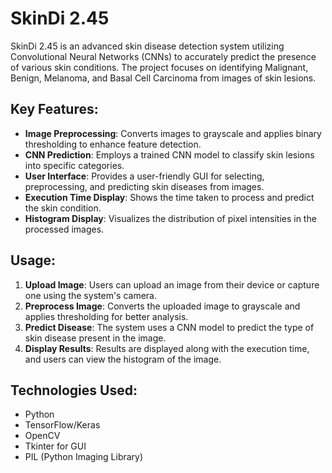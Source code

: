 # SkinDi 2.45

SkinDi 2.45 is an advanced skin disease detection system utilizing Convolutional Neural Networks (CNNs) to accurately predict the presence of various skin conditions. The project focuses on identifying Malignant, Benign, Melanoma, and Basal Cell Carcinoma from images of skin lesions.

## Key Features:
- **Image Preprocessing**: Converts images to grayscale and applies binary thresholding to enhance feature detection.
- **CNN Prediction**: Employs a trained CNN model to classify skin lesions into specific categories.
- **User Interface**: Provides a user-friendly GUI for selecting, preprocessing, and predicting skin diseases from images.
- **Execution Time Display**: Shows the time taken to process and predict the skin condition.
- **Histogram Display**: Visualizes the distribution of pixel intensities in the processed images.

## Usage:
1. **Upload Image**: Users can upload an image from their device or capture one using the system's camera.
2. **Preprocess Image**: Converts the uploaded image to grayscale and applies thresholding for better analysis.
3. **Predict Disease**: The system uses a CNN model to predict the type of skin disease present in the image.
4. **Display Results**: Results are displayed along with the execution time, and users can view the histogram of the image.

## Technologies Used:
- Python
- TensorFlow/Keras
- OpenCV
- Tkinter for GUI
- PIL (Python Imaging Library)



